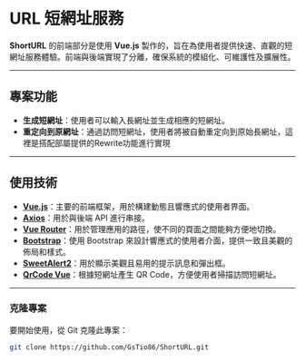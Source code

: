 # URL 短網址服務

**ShortURL** 的前端部分是使用 **Vue.js** 製作的，旨在為使用者提供快速、直觀的短網址服務體驗。前端與後端實現了分離，確保系統的模組化、可維護性及擴展性。

---

## **專案功能**

- **生成短網址**：使用者可以輸入長網址並生成相應的短網址。
- **重定向到原網址**：通過訪問短網址，使用者將被自動重定向到原始長網址，這裡是搭配部屬提供的Rewrite功能進行實現

---

## **使用技術**

- **[Vue.js](https://vuejs.org/)**：主要的前端框架，用於構建動態且響應式的使用者界面。
- **[Axios](https://axios-http.com/)**：用於與後端 API 進行串接。
- **[Vue Router](https://router.vuejs.org/)**：用於管理應用的路徑，使不同的頁面之間能夠方便地切換。
- **[Bootstrap](https://getbootstrap.com/)**：使用 Bootstrap 來設計響應式的使用者介面，提供一致且美觀的佈局和樣式。
- **[SweetAlert2](https://sweetalert2.github.io/)**：用於顯示美觀且易用的提示訊息和彈出框。
- **[QrCode Vue](https://github.com/scopewu/qrcode.vue/)**：根據短網址產生 QR Code，方便使用者掃描訪問短網址。

---

### **克隆專案**

要開始使用，從 Git 克隆此專案：

```sh
git clone https://github.com/GsTio86/ShortURL.git
